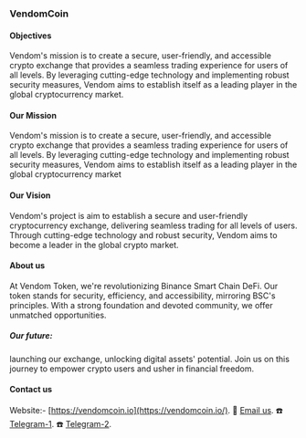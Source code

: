 ### VendomCoin 

#### Objectives
Vendom's mission is to create a secure, user-friendly, and
accessible crypto exchange that provides a seamless
trading experience for users of all levels. By leveraging
cutting-edge technology and implementing robust security
measures, Vendom aims to establish itself as a leading
player in the global cryptocurrency market.

#### Our Mission
Vendom's mission is to create a secure, user-friendly, and 
accessible crypto exchange that provides a seamless trading 
experience for users of all levels. By leveraging cutting-edge technology 
and implementing robust security measures, Vendom aims to establish itself 
as a leading player in the global cryptocurrency market

#### Our Vision
Vendom's project is aim to establish a secure and user-friendly cryptocurrency exchange, 
delivering seamless trading for all levels of users. Through cutting-edge technology and 
robust security, Vendom aims to become a leader in the global crypto market.

#### About us
At Vendom Token, we're revolutionizing Binance Smart Chain DeFi. 
Our token stands for security, efficiency, and accessibility, mirroring BSC's principles. 
With a strong foundation and devoted community, we offer unmatched opportunities.

##### Our future: 
launching our exchange, unlocking digital assets' potential. Join us on this journey to empower 
crypto users and usher in financial freedom.

#### Contact us
Website:- [https://vendomcoin.io](https://vendomcoin.io/).
📧 [Email us](support@vendomcoin.io).
☎️ [Telegram-1](https://t.me/VendomCoin). 
☎️ [Telegram-2](https://t.me/VendomCoinChannel).
